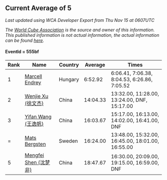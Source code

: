## Current Average of 5

*Last updated using WCA Developer Export from Thu Nov 15 at 0607UTC*

*The [World Cube Association](https://www.worldcubeassociation.org) is the source and owner of this information. This published information is not actual information, the actual information can be found [here](https://www.worldcubeassociation.org/results).*

#### EventId = 555bf

|Rank|Name|Country|Average|Times|  
|--|--|--|--|--|  
|1|[Marcell Endrey](https://www.worldcubeassociation.org/persons/2007ENDR01)|Hungary|6:52.92|6:06.41, 7:06.38, 8:04.53, 6:26.86, 7:05.52|  
|2|[Wenjie Xu (徐文杰)](https://www.worldcubeassociation.org/persons/2016XUWE02)|China|14:04.33|13:32.00, 11:28.00, 13:24.00, DNF, 15:17.00|  
|3|[Yifan Wang (王逸帆)](https://www.worldcubeassociation.org/persons/2017WANY29)|China|16:03.67|15:17.00, 16:13.00, 14:02.00, 16:41.00, DNF|  
|=|[Mats Bergsten](https://www.worldcubeassociation.org/persons/2008BERG04)|Sweden|16:24.00|13:48.00, 15:32.00, 16:45.00, 18:01.00, 16:55.00|  
|5|[Mengfei Shen (沈梦非)](https://www.worldcubeassociation.org/persons/2018SHEN07)|China|18:47.67|16:30.00, 20:09.00, 19:15.00, 16:59.00, DNF|  
